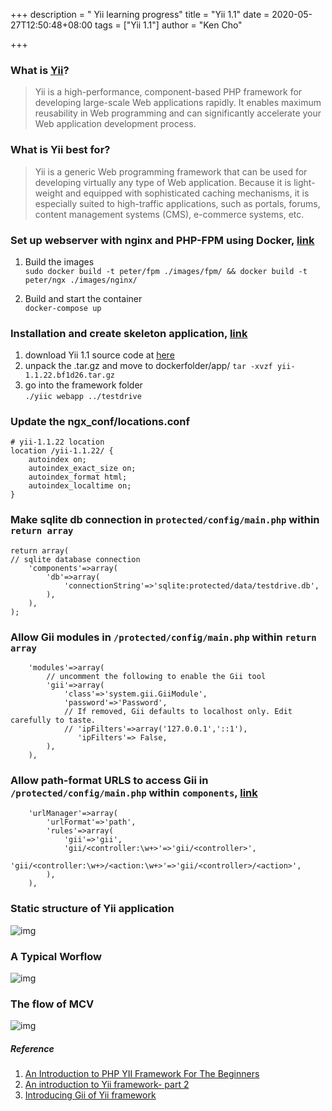 +++
description = " Yii learning progress"
title = "Yii 1.1"
date = 2020-05-27T12:50:48+08:00
tags = ["Yii 1.1"]
author = "Ken Cho"

+++
### What is [Yii](https://www.yiiframework.com/doc/guide/1.1/en/quickstart.what-is-yii)?

>Yii is a high-performance, component-based PHP framework for developing large-scale Web applications rapidly. 
>It enables maximum reusability in Web programming and can significantly accelerate your Web application development process. 

### What is Yii best for?
>Yii is a generic Web programming framework that can be used for developing virtually any type of Web application. 
>Because it is light-weight and equipped with sophisticated caching mechanisms, it is especially suited to high-traffic applications, such as portals, forums, content management systems (CMS), e-commerce systems, etc.

### Set up webserver with nginx and PHP-FPM using Docker, [link](https://medium.com/@isakhauge/create-a-basic-web-server-with-nginx-and-php-fpm-using-docker-5def5c32e628)
1. Build the images  
`sudo docker build -t peter/fpm ./images/fpm/ && docker build -t peter/ngx ./images/nginx/`

2. Build and start the container  
`docker-compose up`

### Installation and create skeleton application, [link](https://www.yiiframework.com/doc/blog/1.1/en/start.testdrive#user-notes)
1. download Yii 1.1 source code at [here](https://www.yiiframework.com/download)
2. unpack the .tar.gz and move to dockerfolder/app/ 
 `tar -xvzf yii-1.1.22.bf1d26.tar.gz`  
3. go into the framework folder  
 `./yiic webapp ../testdrive`  

### Update the ngx_conf/locations.conf
```
# yii-1.1.22 location
location /yii-1.1.22/ {
    autoindex on;
    autoindex_exact_size on;
    autoindex_format html;
    autoindex_localtime on;
} 
```

### Make sqlite db connection in `protected/config/main.php` within `return array`  
```
return array(
// sqlite database connection
    'components'=>array(
        'db'=>array(
            'connectionString'=>'sqlite:protected/data/testdrive.db',
        ),
    ),
);
```

### Allow Gii modules in `/protected/config/main.php` within `return array`     
```
    'modules'=>array(
        // uncomment the following to enable the Gii tool
        'gii'=>array(
            'class'=>'system.gii.GiiModule',
            'password'=>'Password',
            // If removed, Gii defaults to localhost only. Edit carefully to taste.
            // 'ipFilters'=>array('127.0.0.1','::1'),
               'ipFilters'=> False,
        ),
    ),
```  

### Allow path-format URLS to access Gii in `/protected/config/main.php` within `components`, [link](https://www.yiiframework.com/doc/api/1.1/GiiModule)      
```
    'urlManager'=>array(
        'urlFormat'=>'path',
        'rules'=>array(
            'gii'=>'gii',
            'gii/<controller:\w+>'=>'gii/<controller>',
            'gii/<controller:\w+>/<action:\w+>'=>'gii/<controller>/<action>',
        ),
    ),
```  
### Static structure of Yii application
![img](/image/static_structure.png)

### A Typical Worflow
![img](/image/typical_flow.png)

### The flow of MCV
![img](/image/mcv.png)

##### Reference
1. [An Introduction to PHP YII Framework For The Beginners](http://www.w3programmers.com/an-introduction-to-php-yii-framework-for-the-beginners/)  
2. [An introduction to Yii framework- part 2](http://www.w3programmers.com/introduction-yii-framework-part2/)  
3. [Introducing Gii of Yii framework](http://www.w3programmers.com/introducing-gii-of-yii-framework/)
